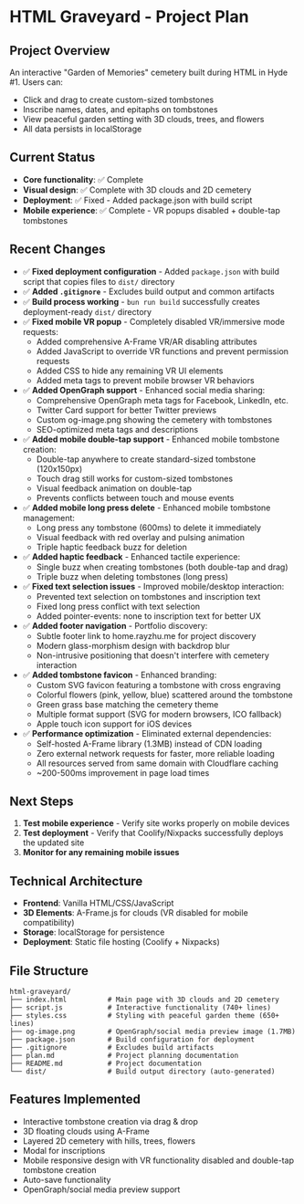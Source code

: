 # HTML Graveyard - Project Plan

## Project Overview

An interactive "Garden of Memories" cemetery built during HTML in Hyde #1. Users can:

- Click and drag to create custom-sized tombstones
- Inscribe names, dates, and epitaphs on tombstones
- View peaceful garden setting with 3D clouds, trees, and flowers
- All data persists in localStorage

## Current Status

- **Core functionality**: ✅ Complete
- **Visual design**: ✅ Complete with 3D clouds and 2D cemetery
- **Deployment**: ✅ Fixed - Added package.json with build script
- **Mobile experience**: ✅ Complete - VR popups disabled + double-tap tombstones

## Recent Changes

- ✅ **Fixed deployment configuration** - Added `package.json` with build script that copies files to `dist/` directory
- ✅ **Added `.gitignore`** - Excludes build output and common artifacts
- ✅ **Build process working** - `bun run build` successfully creates deployment-ready `dist/` directory
- ✅ **Fixed mobile VR popup** - Completely disabled VR/immersive mode requests:
  - Added comprehensive A-Frame VR/AR disabling attributes
  - Added JavaScript to override VR functions and prevent permission requests
  - Added CSS to hide any remaining VR UI elements
  - Added meta tags to prevent mobile browser VR behaviors
- ✅ **Added OpenGraph support** - Enhanced social media sharing:
  - Comprehensive OpenGraph meta tags for Facebook, LinkedIn, etc.
  - Twitter Card support for better Twitter previews
  - Custom og-image.png showing the cemetery with tombstones
  - SEO-optimized meta tags and descriptions
- ✅ **Added mobile double-tap support** - Enhanced mobile tombstone creation:
  - Double-tap anywhere to create standard-sized tombstone (120x150px)
  - Touch drag still works for custom-sized tombstones
  - Visual feedback animation on double-tap
  - Prevents conflicts between touch and mouse events
- ✅ **Added mobile long press delete** - Enhanced mobile tombstone management:
  - Long press any tombstone (600ms) to delete it immediately
  - Visual feedback with red overlay and pulsing animation
  - Triple haptic feedback buzz for deletion
- ✅ **Added haptic feedback** - Enhanced tactile experience:
  - Single buzz when creating tombstones (both double-tap and drag)
  - Triple buzz when deleting tombstones (long press)
- ✅ **Fixed text selection issues** - Improved mobile/desktop interaction:
  - Prevented text selection on tombstones and inscription text
  - Fixed long press conflict with text selection
  - Added pointer-events: none to inscription text for better UX
- ✅ **Added footer navigation** - Portfolio discovery:
  - Subtle footer link to home.rayzhu.me for project discovery
  - Modern glass-morphism design with backdrop blur
  - Non-intrusive positioning that doesn't interfere with cemetery interaction
- ✅ **Added tombstone favicon** - Enhanced branding:
  - Custom SVG favicon featuring a tombstone with cross engraving
  - Colorful flowers (pink, yellow, blue) scattered around the tombstone
  - Green grass base matching the cemetery theme
  - Multiple format support (SVG for modern browsers, ICO fallback)
  - Apple touch icon support for iOS devices
- ✅ **Performance optimization** - Eliminated external dependencies:
  - Self-hosted A-Frame library (1.3MB) instead of CDN loading
  - Zero external network requests for faster, more reliable loading
  - All resources served from same domain with Cloudflare caching
  - ~200-500ms improvement in page load times

## Next Steps

1. **Test mobile experience** - Verify site works properly on mobile devices
2. **Test deployment** - Verify that Coolify/Nixpacks successfully deploys the updated site
3. **Monitor for any remaining mobile issues**

## Technical Architecture

- **Frontend**: Vanilla HTML/CSS/JavaScript
- **3D Elements**: A-Frame.js for clouds (VR disabled for mobile compatibility)
- **Storage**: localStorage for persistence
- **Deployment**: Static file hosting (Coolify + Nixpacks)

## File Structure

```
html-graveyard/
├── index.html          # Main page with 3D clouds and 2D cemetery
├── script.js           # Interactive functionality (740+ lines)
├── styles.css          # Styling with peaceful garden theme (650+ lines)
├── og-image.png        # OpenGraph/social media preview image (1.7MB)
├── package.json        # Build configuration for deployment
├── .gitignore          # Excludes build artifacts
├── plan.md             # Project planning documentation
├── README.md           # Project documentation
└── dist/               # Build output directory (auto-generated)
```

## Features Implemented

- Interactive tombstone creation via drag & drop
- 3D floating clouds using A-Frame
- Layered 2D cemetery with hills, trees, flowers
- Modal for inscriptions
- Mobile responsive design with VR functionality disabled and double-tap tombstone creation
- Auto-save functionality
- OpenGraph/social media preview support
